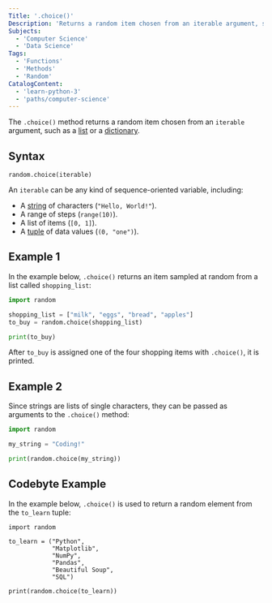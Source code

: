 ```yaml
---
Title: '.choice()'
Description: 'Returns a random item chosen from an iterable argument, such as a list or a dictionary.'
Subjects:
  - 'Computer Science'
  - 'Data Science'
Tags:
  - 'Functions'
  - 'Methods'
  - 'Random'
CatalogContent:
  - 'learn-python-3'
  - 'paths/computer-science'
---
```


The `.choice()` method returns a random item chosen from an `iterable` argument, such as a [list](https://www.codecademy.com/resources/docs/python/lists) or a [dictionary](https://www.codecademy.com/resources/docs/python/dictionaries).

## Syntax

```pseudo
random.choice(iterable)
```

An `iterable` can be any kind of sequence-oriented variable, including:

- A [string](https://www.codecademy.com/resources/docs/python/strings) of characters (`"Hello, World!"`).
- A range of steps (`range(10)`).
- A list of items (`[0, 1]`).
- A [tuple](https://www.codecademy.com/resources/docs/python/tuples) of data values (`(0, "one")`).

## Example 1

In the example below, `.choice()` returns an item sampled at random from a list called `shopping_list`:

```py
import random

shopping_list = ["milk", "eggs", "bread", "apples"]
to_buy = random.choice(shopping_list)

print(to_buy)
```

After `to_buy` is assigned one of the four shopping items with `.choice()`, it is printed.

## Example 2

Since strings are lists of single characters, they can be passed as arguments to the `.choice()` method:

```py
import random

my_string = "Coding!"

print(random.choice(my_string))
```

## Codebyte Example

In the example below, `.choice()` is used to return a random element from the `to_learn` tuple:

```codebyte/python
import random

to_learn = ("Python",
            "Matplotlib",
            "NumPy",
            "Pandas",
            "Beautiful Soup",
            "SQL")

print(random.choice(to_learn))
```

